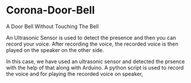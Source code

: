 # Corona-Door-Bell
A Door Bell Without Touching The Bell

An Ultrasonic Sensor is used to detect the presence and then you can record your voice.
After recording the voice, the recorded voice is then played on the speaker on the other side.

In this case, we have used an ultrasonic sensor and detected the prsence with the help of that along with Arduino.
A python script is used to record the voice and for playing the recorded voice on speaker,
